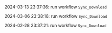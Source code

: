 2024-03-13 23:37:36: run workflow `Sync_Download` 

2024-03-06 23:38:16: run workflow `Sync_Download` 

2024-02-28 23:37:21: run workflow `Sync_Download` 


